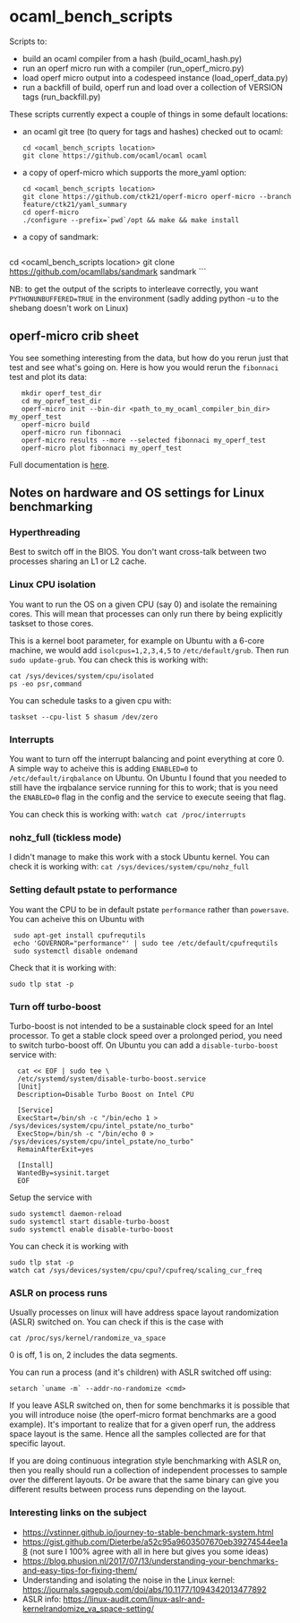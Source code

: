 # ocaml_bench_scripts

Scripts to:
  - build an ocaml compiler from a hash (build_ocaml_hash.py)
  - run an operf micro run with a compiler (run_operf_micro.py)
  - load operf micro output into a codespeed instance (load_operf_data.py)
  - run a backfill of build, operf run and load over a collection of VERSION tags (run_backfill.py)

These scripts currently expect a couple of things in some default locations: 
  - an ocaml git tree (to query for tags and hashes) checked out to ocaml:
    ```console
	cd <ocaml_bench_scripts location>
    git clone https://github.com/ocaml/ocaml ocaml
    ```
  - a copy of operf-micro which supports the more_yaml option: 
  	```console
	cd <ocaml_bench_scripts location>
	git clone https://github.com/ctk21/operf-micro operf-micro --branch feature/ctk21/yaml_summary
    cd operf-micro
    ./configure --prefix=`pwd`/opt && make && make install 
   	```
  - a copy of sandmark:
    ```console
cd <ocaml_bench_scripts location>
git clone https://github.com/ocamllabs/sandmark sandmark
    ```

NB: to get the output of the scripts to interleave correctly, you want `PYTHONUNBUFFERED=TRUE` in the environment
(sadly adding python -u to the shebang doesn't work on Linux)

## operf-micro crib sheet

You see something interesting from the data, but how do you rerun just that test and see what's going on. Here is how you would rerun the `fibonnaci` test and plot its data:

```console
   mkdir operf_test_dir
   cd my_opref_test_dir
   operf-micro init --bin-dir <path_to_my_ocaml_compiler_bin_dir> my_operf_test
   operf-micro build
   operf-micro run fibonnaci
   operf-micro results --more --selected fibonnaci my_operf_test 
   operf-micro plot fibonnaci my_operf_test
```

Full documentation is <a href="https://www.typerex.org/operf-micro.html">here</a>.


## Notes on hardware and OS settings for Linux benchmarking

### Hyperthreading
Best to switch off in the BIOS. You don't want cross-talk between two processes sharing an L1 or L2 cache. 

### Linux CPU isolation

You want to run the OS on a given CPU (say 0) and isolate the remaining cores. This will mean that processes can only run there by being explicitly taskset to those cores. 

This is a kernel boot parameter, for example on Ubuntu with a 6-core machine, we would add `isolcpus=1,2,3,4,5` to `/etc/default/grub`. Then run `sudo update-grub`. You can check this is working with:
```
cat /sys/devices/system/cpu/isolated
ps -eo psr,command
```

You can schedule tasks to a given cpu with:
```
taskset --cpu-list 5 shasum /dev/zero
```

### Interrupts

You want to turn off the interrupt balancing and point everything at core 0. A simple way to acheive this is adding `ENABLED=0` to `/etc/default/irqbalance` on Ubuntu. On Ubuntu I found that you needed to still have the irqbalance service running for this to work; that is you need the `ENABLED=0` flag in the config and the service to execute seeing that flag. 

You can check this is working with: 
```watch cat /proc/interrupts```

### nohz_full (tickless mode)

I didn't manage to make this work with a stock Ubuntu kernel. You can check it is working with:
```cat /sys/devices/system/cpu/nohz_full```

### Setting default pstate to performance

You want the CPU to be in default pstate `performance` rather than `powersave`. You can acheive this on Ubuntu with
```
 sudo apt-get install cpufrequtils
 echo 'GOVERNOR="performance"' | sudo tee /etc/default/cpufrequtils
 sudo systemctl disable ondemand
```

Check that it is working with:
``` 
sudo tlp stat -p
```

### Turn off turbo-boost

Turbo-boost is not intended to be a sustainable clock speed for an Intel processor. To get a stable clock speed over a prolonged period, you need to switch turbo-boost off. On Ubuntu you can add a `disable-turbo-boost` service with:
```
  cat << EOF | sudo tee \
  /etc/systemd/system/disable-turbo-boost.service
  [Unit]
  Description=Disable Turbo Boost on Intel CPU
   
  [Service]
  ExecStart=/bin/sh -c "/bin/echo 1 > /sys/devices/system/cpu/intel_pstate/no_turbo"
  ExecStop=/bin/sh -c "/bin/echo 0 > /sys/devices/system/cpu/intel_pstate/no_turbo"
  RemainAfterExit=yes
   
  [Install]
  WantedBy=sysinit.target
  EOF
```
Setup the service with
```
sudo systemctl daemon-reload
sudo systemctl start disable-turbo-boost
sudo systemctl enable disable-turbo-boost
```

You can check it is working with
```
sudo tlp stat -p
watch cat /sys/devices/system/cpu/cpu?/cpufreq/scaling_cur_freq 
```

### ASLR on process runs

Usually processes on linux will have address space layout randomization (ASLR) switched on. You can check if this is the case with
```
cat /proc/sys/kernel/randomize_va_space
```
0 is off, 1 is on, 2 includes the data segments. 

You can run a process (and it's children) with ASLR switched off using:
```
setarch `uname -m` --addr-no-randomize <cmd>
```

If you leave ASLR switched on, then for some benchmarks it is possible that you will introduce noise (the operf-micro format benchmarks are a good example). It's important to realize that for a given operf run, the address space layout is the same. Hence all the samples collected are for that specific layout. 

If you are doing continuous integration style benchmarking with ASLR on, then you really should run a collection of independent processes to sample over the different layouts. Or be aware that the same binary can give you different results between process runs depending on the layout. 

### Interesting links on the subject
 - https://vstinner.github.io/journey-to-stable-benchmark-system.html 
 - https://gist.github.com/Dieterbe/a52c95a9603507670eb39274544ee1a8 (not sure I 100% agree with all in here but gives you some ideas)
 - https://blog.phusion.nl/2017/07/13/understanding-your-benchmarks-and-easy-tips-for-fixing-them/
 - Understanding and isolating the noise in the Linux kernel: https://journals.sagepub.com/doi/abs/10.1177/1094342013477892
 - ASLR info: https://linux-audit.com/linux-aslr-and-kernelrandomize_va_space-setting/